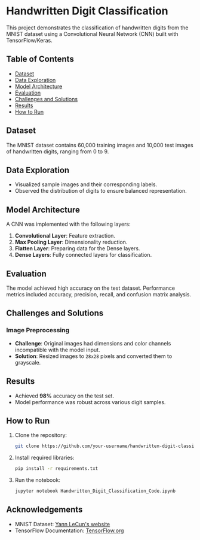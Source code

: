 # Handwritten Digit Classification

This project demonstrates the classification of handwritten digits from the MNIST dataset using a Convolutional Neural Network (CNN) built with TensorFlow/Keras.

## Table of Contents
- [Dataset](#dataset)
- [Data Exploration](#data-exploration)
- [Model Architecture](#model-architecture)
- [Evaluation](#evaluation)
- [Challenges and Solutions](#challenges-and-solutions)
- [Results](#results)
- [How to Run](#how-to-run)

## Dataset
The MNIST dataset contains 60,000 training images and 10,000 test images of handwritten digits, ranging from 0 to 9.

## Data Exploration
- Visualized sample images and their corresponding labels.
- Observed the distribution of digits to ensure balanced representation.

## Model Architecture
A CNN was implemented with the following layers:
1. **Convolutional Layer**: Feature extraction.
2. **Max Pooling Layer**: Dimensionality reduction.
3. **Flatten Layer**: Preparing data for the Dense layers.
4. **Dense Layers**: Fully connected layers for classification.

## Evaluation
The model achieved high accuracy on the test dataset. Performance metrics included accuracy, precision, recall, and confusion matrix analysis.

## Challenges and Solutions
### Image Preprocessing
- **Challenge**: Original images had dimensions and color channels incompatible with the model input.
- **Solution**: Resized images to `28x28` pixels and converted them to grayscale.

## Results
- Achieved **98%** accuracy on the test set.
- Model performance was robust across various digit samples.

## How to Run
1. Clone the repository:
   ```bash
   git clone https://github.com/your-username/handwritten-digit-classification.git
   ```
2. Install required libraries:
   ```bash
   pip install -r requirements.txt
   ```
3. Run the notebook:
   ```bash
   jupyter notebook Handwritten_Digit_Classification_Code.ipynb
   ```

## Acknowledgements
- MNIST Dataset: [Yann LeCun's website](http://yann.lecun.com/exdb/mnist/)
- TensorFlow Documentation: [TensorFlow.org](https://www.tensorflow.org/)

